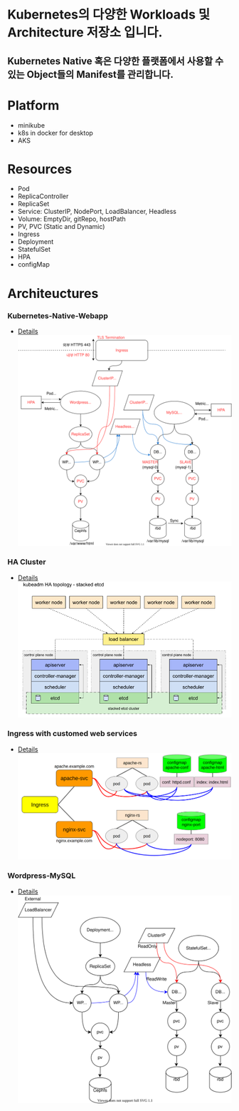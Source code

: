 # Kubernetes의 다양한 Workloads 및 Architecture 저장소 입니다.
## Kubernetes Native 혹은 다양한 플랫폼에서 사용할 수 있는 Object들의 Manifest를 관리합니다.
# Platform
- minikube
- k8s in docker for desktop
- AKS
# Resources
- Pod
- ReplicaController
- ReplicaSet
- Service: ClusterIP, NodePort, LoadBalancer, Headless
- Volume: EmptyDir, gitRepo, hostPath
- PV, PVC (Static and Dynamic)
- Ingress
- Deployment
- StatefulSet
- HPA
- configMap
# Architeuctures
### Kubernetes-Native-Webapp
- [Details](https://github.com/namhj94/Kubernetes-Native-Wordpress-Application-Configuration)
![image/wp-db-architecture](images/architecture.svg)  

### HA Cluster
- [Details](https://github.com/namhj94/Create-High-Availability-Clusters-with-kubeadm)
    ![image/ha-topology](images/topology.png)

### Ingress with customed web services
- [Details](Configuration-ingress)
    ![image/ingress](architectures/Configuration-ingress/image/ingress.png)

### Wordpress-MySQL
- [Details](Configuration-wp-db)<br>
    ![images/prac2.svg](architectures/Configuration-wp-db/images/prac2.svg)
